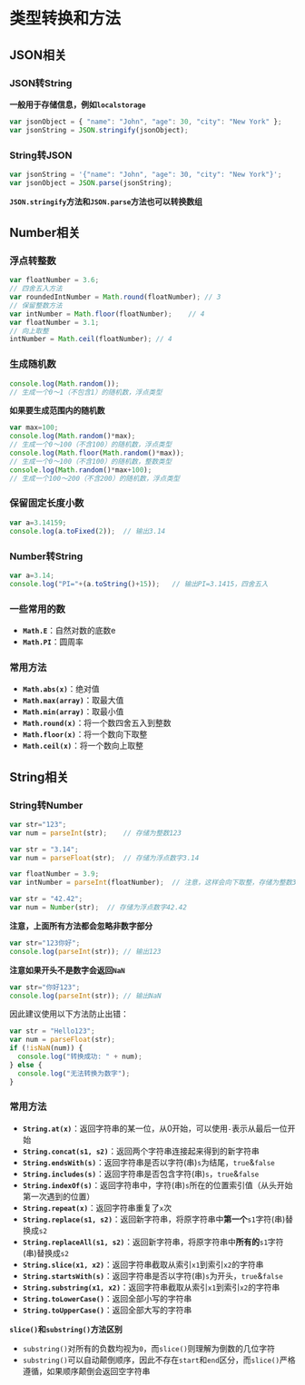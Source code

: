 # 类型转换和方法

## JSON相关

### JSON转String

**一般用于存储信息，例如`localstorage`**

```js
var jsonObject = { "name": "John", "age": 30, "city": "New York" };
var jsonString = JSON.stringify(jsonObject);
```

### String转JSON

```js
var jsonString = '{"name": "John", "age": 30, "city": "New York"}';
var jsonObject = JSON.parse(jsonString);
```

**`JSON.stringify`方法和`JSON.parse`方法也可以转换数组**

## Number相关

### 浮点转整数

```js
var floatNumber = 3.6;
// 四舍五入方法
var roundedIntNumber = Math.round(floatNumber);	// 3
// 保留整数方法
var intNumber = Math.floor(floatNumber);	// 4
var floatNumber = 3.1;
// 向上取整
intNumber = Math.ceil(floatNumber);	// 4
```

### 生成随机数

```js
console.log(Math.random());
// 生成一个0～1（不包含1）的随机数，浮点类型
```

**如果要生成范围内的随机数**

```js
var max=100;
console.log(Math.random()*max);
// 生成一个0～100（不含100）的随机数，浮点类型
console.log(Math.floor(Math.random()*max));
// 生成一个0～100（不含100）的随机数，整数类型
console.log(Math.random()*max+100);
// 生成一个100～200（不含200）的随机数，浮点类型
```

### 保留固定长度小数

```js
var a=3.14159;
console.log(a.toFixed(2));	// 输出3.14
```

### Number转String

```js
var a=3.14;
console.log("PI="+(a.toString()+15));	// 输出PI=3.1415，四舍五入
```

### 一些常用的数

- **`Math.E`**：自然对数的底数e
- **`Math.PI`**：圆周率

### 常用方法

- **`Math.abs(x)`**：绝对值
- **`Math.max(array)`**：取最大值
- **`Math.min(array)`**：取最小值
- **`Math.round(x)`**：将一个数四舍五入到整数
- **`Math.floor(x)`**：将一个数向下取整
- **`Math.ceil(x)`**：将一个数向上取整

## String相关

### String转Number

```js
var str="123";
var num = parseInt(str);	// 存储为整数123
```

```js
var str = "3.14";
var num = parseFloat(str);	// 存储为浮点数字3.14
```

```js
var floatNumber = 3.9;
var intNumber = parseInt(floatNumber);	// 注意，这样会向下取整，存储为整数3
```

```js
var str = "42.42";
var num = Number(str);	// 存储为浮点数字42.42
```

**注意，上面所有方法都会忽略非数字部分**

```js
var str="123你好";
console.log(parseInt(str));	// 输出123
```

**注意如果开头不是数字会返回`NaN`**

```js
var str="你好123";
console.log(parseInt(str));	// 输出NaN
```

因此建议使用以下方法防止出错：

```js
var str = "Hello123";
var num = parseFloat(str);
if (!isNaN(num)) {
  console.log("转换成功: " + num);
} else {
  console.log("无法转换为数字");
}
```

### 常用方法

- **`String.at(x)`**：返回字符串的某一位，从0开始，可以使用`-`表示从最后一位开始
- **`String.concat(s1, s2)`**：返回两个字符串连接起来得到的新字符串
- **`String.endsWith(s)`**：返回字符串是否以字符(串)`s`为结尾，`true`&`false`
- **`String.includes(s)`**：返回字符串是否包含字符(串)`s`，`true`&`false`
- **`String.indexOf(s)`**：返回字符串中，字符(串)`s`所在的位置索引值（从头开始第一次遇到的位置）
- **`String.repeat(x)`**：返回字符串重复了`x`次
- **`String.replace(s1, s2)`**：返回新字符串，将原字符串中**第一个**`s1`字符(串)替换成`s2`
- **`String.replaceAll(s1, s2)`**：返回新字符串，将原字符串中**所有的**`s1`字符(串)替换成`s2`
- **`String.slice(x1, x2)`**：返回字符串截取从索引`x1`到索引`x2`的字符串
- **`String.startsWith(s)`**：返回字符串是否以字符(串)`s`为开头，`true`&`false`
- **`String.substring(x1, x2)`**：返回字符串截取从索引`x1`到索引`x2`的字符串
- **`String.toLowerCase()`**：返回全部小写的字符串
- **`String.toUpperCase()`**：返回全部大写的字符串

**`slice()`和`substring()`方法区别**

- `substring()`对所有的负数均视为`0`，而`slice()`则理解为倒数的几位字符
- `substring()`可以自动颠倒顺序，因此不存在`start`和`end`区分，而`slice()`严格遵循，如果顺序颠倒会返回空字符串
